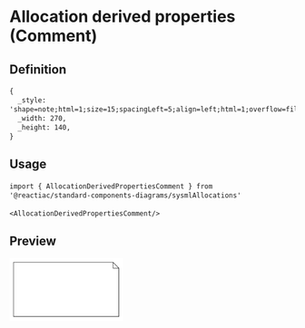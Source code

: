 # Allocation derived properties (Comment)

## Definition

```
{
  _style: 'shape=note;html=1;size=15;spacingLeft=5;align=left;html=1;overflow=fill;whiteSpace=wrap;align=center;',
  _width: 270,
  _height: 140,
}
```

## Usage

```
import { AllocationDerivedPropertiesComment } from '@reactiac/standard-components-diagrams/sysmlAllocations'

<AllocationDerivedPropertiesComment/>
```

## Preview

<img src="./allocation-derived-properties-comment.png" width="200"/>
